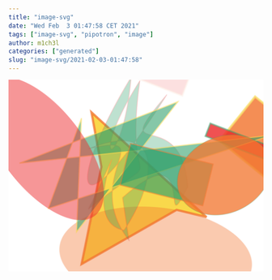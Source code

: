 ```yaml
---
title: "image-svg"
date: "Wed Feb  3 01:47:58 CET 2021"
tags: ["image-svg", "pipotron", "image"]
author: m1ch3l
categories: ["generated"]
slug: "image-svg/2021-02-03-01:47:58"
---
```


![](image.svg)
